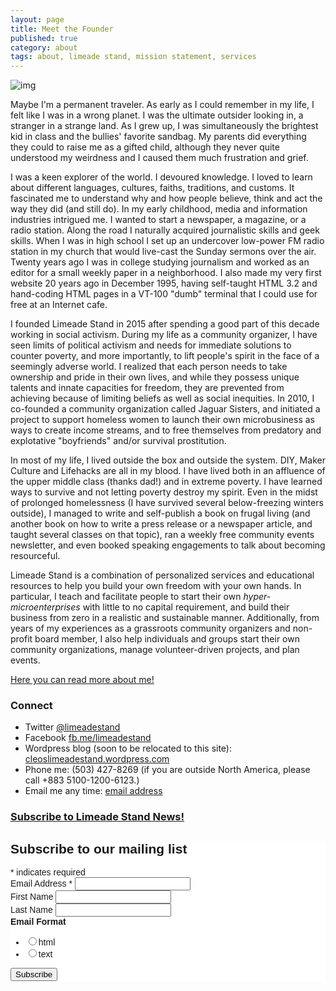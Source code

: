 ```yaml
---
layout: page
title: Meet the Founder
published: true
category: about
tags: about, limeade stand, mission statement, services
---
```

![img](http://ladywillow.sdf.org/img/pic01.jpg)  

Maybe I'm a permanent traveler. As early as I could remember in my life, I felt like I was in a wrong planet. I was the ultimate outsider looking in, a stranger in a strange land. As I grew up, I was simultaneously the brightest kid in class and the bullies' favorite sandbag.  My parents did everything they could to raise me as a gifted child, although they never quite understood my weirdness and I caused them much frustration and grief.  

I was a keen explorer of the world. I devoured knowledge. I loved to learn about different languages, cultures, faiths, traditions, and customs. It fascinated me to understand why and how people believe, think and act the way they did (and still do). In my early childhood, media and information industries intrigued me. I wanted to start a newspaper, a magazine, or a radio station.  Along the road I naturally acquired journalistic skills and geek skills.  When I was in high school I set up an undercover low-power FM radio station in my church that would live-cast the Sunday sermons over the air. Twenty years ago I was in college studying journalism and worked as an editor for a small weekly paper in a neighborhood. I also made my very first website 20 years ago in December 1995, having self-taught HTML 3.2 and hand-coding HTML pages in a VT-100 "dumb" terminal that I could use for free at an Internet cafe.  

I founded Limeade Stand in 2015 after spending a good part of this decade working in social activism.  During my life as a community organizer, I have seen limits of political activism and needs for immediate solutions to counter poverty, and more importantly, to lift people's spirit in the face of a seemingly adverse world. I realized that each person needs to take ownership and pride in their own lives, and while they possess unique talents and innate capacities for freedom, they are prevented from achieving because of limiting beliefs as well as social inequities. In 2010, I co-founded a community organization called Jaguar Sisters, and initiated a project to support homeless women to launch their own microbusiness as ways to create income streams, and to free themselves from predatory and explotative "boyfriends" and/or survival prostitution.  

In most of my life, I lived outside the box and outside the system. DIY, Maker Culture and Lifehacks are all in my blood. I have lived both in an affluence of the upper middle class (thanks dad!) and in extreme poverty. I have learned ways to survive and not letting poverty destroy my spirit. Even in the midst of prolonged homelessness (I have survived several below-freezing winters outside), I managed to write and self-publish a book on frugal living (and another book on how to write a press release or a newspaper article, and taught several classes on that topic), ran a weekly free community events newsletter, and even booked speaking engagements to talk about becoming resourceful.  

Limeade Stand is a combination of personalized services and educational resources to help you build your own freedom with your own hands.  In particular, I teach and facilitate people to start their own _hyper-microenterprises_ with little to no capital requirement, and build their business from zero in a realistic and sustainable manner. Additionally, from years of my experiences as a grassroots community organizers and non-profit board member, I also help individuals and groups start their own community organizations, manage volunteer-driven projects, and plan events.  

[Here you can read more about me!](http://ladywillow.sdf.org/alleycatmews/about.html)

### Connect  

* Twitter [@limeadestand](https://twitter.com/limeadestand)  
* Facebook [fb.me/limeadestand](https://www.facebook.com/limeadestand)  
* Wordpress blog (soon to be relocated to this site): [cleoslimeadestand.wordpress.com](http://cleoslimeadestand.wordpress.com)  
* Phone me: (503) 427-8269 (if you are outside North America, please call +883 5100-1200-6123.)  
* Email me any time: [email address](http://www.google.com/recaptcha/mailhide/d?k=01KDZkbysHbHPngBUPbQFC3w==&c=sW9O4sP0zcY70YkyB8tEVpHKzL8eTTlDrib09U-N89A=)  

### [Subscribe to Limeade Stand News!](http://eepurl.com/bDf5CH)  

<!-- Begin MailChimp Signup Form -->
<link href="//cdn-images.mailchimp.com/embedcode/classic-081711.css" rel="stylesheet" type="text/css">
<style type="text/css">
	#mc_embed_signup{background:#fff; clear:left; font:14px Helvetica,Arial,sans-serif; }
	/* Add your own MailChimp form style overrides in your site stylesheet or in this style block.
	   We recommend moving this block and the preceding CSS link to the HEAD of your HTML file. */
</style>
<div id="mc_embed_signup">
<form action="//alleycatmews.us11.list-manage.com/subscribe/post?u=e4ae2f2d791c02001a0c72e03&amp;id=273c1a6150" method="post" id="mc-embedded-subscribe-form" name="mc-embedded-subscribe-form" class="validate" target="_blank" novalidate>
    <div id="mc_embed_signup_scroll">
	<h2>Subscribe to our mailing list</h2>
<div class="indicates-required"><span class="asterisk">*</span> indicates required</div>
<div class="mc-field-group">
	<label for="mce-EMAIL">Email Address  <span class="asterisk">*</span>
</label>
	<input type="email" value="" name="EMAIL" class="required email" id="mce-EMAIL">
</div>
<div class="mc-field-group">
	<label for="mce-FNAME">First Name </label>
	<input type="text" value="" name="FNAME" class="" id="mce-FNAME">
</div>
<div class="mc-field-group">
	<label for="mce-LNAME">Last Name </label>
	<input type="text" value="" name="LNAME" class="" id="mce-LNAME">
</div>
<div class="mc-field-group input-group">
    <strong>Email Format </strong>
    <ul><li><input type="radio" value="html" name="EMAILTYPE" id="mce-EMAILTYPE-0"><label for="mce-EMAILTYPE-0">html</label></li>
<li><input type="radio" value="text" name="EMAILTYPE" id="mce-EMAILTYPE-1"><label for="mce-EMAILTYPE-1">text</label></li>
</ul>
</div>
	<div id="mce-responses" class="clear">
		<div class="response" id="mce-error-response" style="display:none"></div>
		<div class="response" id="mce-success-response" style="display:none"></div>
	</div>    <!-- real people should not fill this in and expect good things - do not remove this or risk form bot signups-->
    <div style="position: absolute; left: -5000px;"><input type="text" name="b_e4ae2f2d791c02001a0c72e03_273c1a6150" tabindex="-1" value=""></div>
    <div class="clear"><input type="submit" value="Subscribe" name="subscribe" id="mc-embedded-subscribe" class="button"></div>
    </div>
</form>
</div>
<script type='text/javascript' src='//s3.amazonaws.com/downloads.mailchimp.com/js/mc-validate.js'></script><script type='text/javascript'>(function($) {window.fnames = new Array(); window.ftypes = new Array();fnames[0]='EMAIL';ftypes[0]='email';fnames[1]='FNAME';ftypes[1]='text';fnames[2]='LNAME';ftypes[2]='text';}(jQuery));var $mcj = jQuery.noConflict(true);</script>
<!--End mc_embed_signup-->  

